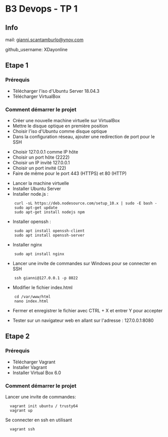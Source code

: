 # B3 Devops - TP 1
## Info
mail: gianni.scantamburlo@ynov.com

github_username: XDayonline

## Etape 1

### Prérequis

- Télécharger l'iso d'Ubuntu Server 18.04.3
- Télécharger VirtualBox

### Comment démarrer le projet

- Créer une nouvelle machine virtuelle sur VirtualBox
- Mettre le disque optique en première position
- Choisir l'iso d'Ubuntu comme disque optique
- Dans la configuration réseau, ajouter une redirection de port pour le SSH
* Choisir 127.0.0.1 comme IP hôte
* Choisir un port hôte (2222)
* Choisir un IP invité 127.0.0.1
* Choisir un port invité (22)
* Faire de même pour le port 443 (HTTPS) et 80 (HTTP)

- Lancer la machine virtuelle
- Installer Ubuntu Server
- Installer node.js :
```
    curl -sL https://deb.nodesource.com/setup_10.x | sudo -E bash -
    sudo apt-get update
    sudo apt-get install nodejs npm
```
- Installer openssh :
```
    sudo apt install openssh-client
    sudo apt install openssh-server
```

- Installer nginx
```
    sudo apt install nginx
```

- Lancer une invite de commandes sur Windows pour se connecter en SSH
```
    ssh gianni@127.0.0.1 -p 8022
```

- Modifier le fichier index.html
```
    cd /var/www/html
    nano index.html
```

- Fermer et enregistrer le fichier avec CTRL + X et entrer Y pour accepter

- Tester sur un navigateur web en allant sur l'adresse : 127.0.0.1:8080

## Etape 2

### Prérequis

- Télécharger Vagrant
- Installer Vagrant
- Installer Virtual Box 6.0

### Comment démarrer le projet

Lancer une invite de commandes:
```
  vagrant init ubuntu / trusty64
  vagrant up
```
  
Se connecter en ssh en utilisant
```
  vagrant ssh
```

